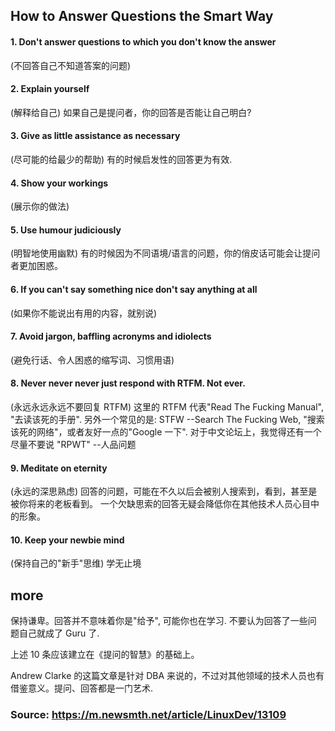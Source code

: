 ## How to Answer Questions the Smart Way

#### 1. Don't answer questions to which you don't know the answer
(不回答自己不知道答案的问题)

#### 2. Explain yourself
(解释给自己) 如果自己是提问者，你的回答是否能让自己明白?

#### 3. Give as little assistance as necessary
(尽可能的给最少的帮助) 有的时候启发性的回答更为有效.

#### 4. Show your workings
(展示你的做法)

#### 5. Use humour judiciously
(明智地使用幽默) 有的时候因为不同语境/语言的问题，你的俏皮话可能会让提问者更加困惑。

#### 6. If you can't say something nice don't say anything at all
(如果你不能说出有用的内容，就别说)

#### 7. Avoid jargon, baffling acronyms and idiolects
(避免行话、令人困惑的缩写词、习惯用语)

#### 8. Never never never just respond with RTFM. Not ever.
(永远永远永远不要回复 RTFM) 这里的 RTFM 代表"Read The Fucking Manual", "去读该死的手册". 
另外一个常见的是: STFW --Search The Fucking Web, "搜索该死的网络"，或者友好一点的"Google 一下". 
对于中文论坛上，我觉得还有一个尽量不要说 "RPWT" --人品问题

#### 9. Meditate on eternity
(永远的深思熟虑) 回答的问题，可能在不久以后会被别人搜索到，看到，甚至是被你将来的老板看到。
一个欠缺思索的回答无疑会降低你在其他技术人员心目中的形象。

#### 10. Keep your newbie mind
(保持自己的"新手"思维) 学无止境

## more

保持谦卑。回答并不意味着你是"给予", 可能你也在学习. 不要认为回答了一些问
题自己就成了 Guru 了.

上述 10 条应该建立在《提问的智慧》的基础上。

Andrew Clarke 的这篇文章是针对 DBA 来说的，不过对其他领域的技术人员也有
借鉴意义。提问、回答都是一门艺术.


### Source: https://m.newsmth.net/article/LinuxDev/13109
